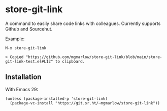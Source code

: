 # store-git-link

A command to easily share code links with colleagues. Currently supports Github and Sourcehut.

Example:

```
M-x store-git-link

> Copied "https://github.com/mgmarlow/store-git-link/blob/main/store-git-link-test.el#L12" to clipboard.
```

## Installation

With Emacs 29:

```elisp
(unless (package-installed-p 'store-git-link)
  (package-vc-install "https://git.sr.ht/~mgmarlow/store-git-link"))
```
